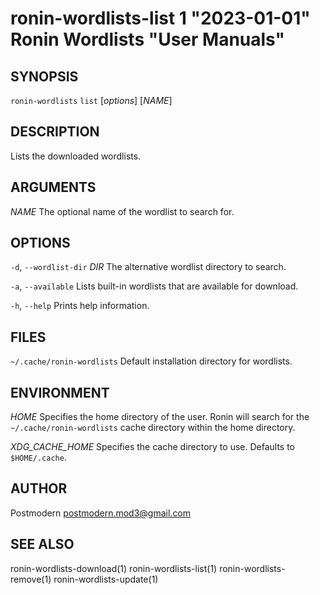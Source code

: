 # ronin-wordlists-list 1 "2023-01-01" Ronin Wordlists "User Manuals"

## SYNOPSIS

`ronin-wordlists` `list` [*options*] [*NAME*]

## DESCRIPTION

Lists the downloaded wordlists.

## ARGUMENTS

*NAME*
	The optional name of the wordlist to search for.

## OPTIONS

`-d`, `--wordlist-dir` *DIR*
  The alternative wordlist directory to search.

`-a`, `--available`
  Lists built-in wordlists that are available for download.

`-h`, `--help`
  Prints help information.

## FILES

`~/.cache/ronin-wordlists`
	Default installation directory for wordlists.

## ENVIRONMENT

*HOME*
	Specifies the home directory of the user. Ronin will search for the
	`~/.cache/ronin-wordlists` cache directory within the home directory.

*XDG_CACHE_HOME*
    Specifies the cache directory to use. Defaults to `$HOME/.cache`.

## AUTHOR

Postmodern <postmodern.mod3@gmail.com>

## SEE ALSO

ronin-wordlists-download(1) ronin-wordlists-list(1) ronin-wordlists-remove(1) ronin-wordlists-update(1)
